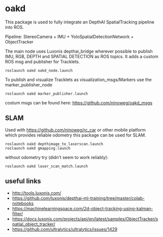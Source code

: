 # oakd
This package is used to fully integrate an DepthAI SpatialTracking pipeline into ROS.

Pipeline: StereoCamera + IMU + YoloSpatialDetectionNetwork + ObjectTracker

The main node uses Luxonis depthai_bridge wherever possible to publish IMU, RGB, DEPTH and SPATIAL DETECTION as ROS topics. It adds a custom ROS msg and publisher for Tracklets. 

```
roslaunch oakd oakd_node.launch
```

To publish and visualize Tracklets as visualization_msgs/Markers use the marker_publisher_node

```
roslaunch oakd marker_publisher.launch
```

costum msgs can be found here: https://github.com/ninoweg/oakd_msgs

## SLAM
Used with https://github.com/ninoweg/rc_car or other mobile platform which provides reliable odometry this package can be used for SLAM.
```
roslaunch oakd depthimage_to_laserscan.launch
roslaunch oakd gmapping.launch
```
without odometry try (didn't seem to work reliably):
```
roslaunch oakd laser_scan_match.launch
```

## useful links
* http://tools.luxonis.com/
* https://github.com/luxonis/depthai-ml-training/tree/master/colab-notebooks
* https://machinelearningspace.com/2d-object-tracking-using-kalman-filter/
* https://docs.luxonis.com/projects/api/en/latest/samples/ObjectTracker/spatial_object_tracker/
* https://github.com/ultralytics/ultralytics/issues/1429

